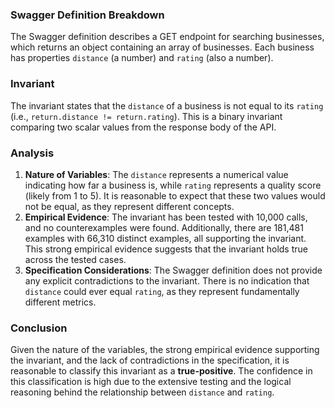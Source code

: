 ### Swagger Definition Breakdown
The Swagger definition describes a GET endpoint for searching businesses, which returns an object containing an array of businesses. Each business has properties `distance` (a number) and `rating` (also a number). 

### Invariant
The invariant states that the `distance` of a business is not equal to its `rating` (i.e., `return.distance != return.rating`). This is a binary invariant comparing two scalar values from the response body of the API.

### Analysis
1. **Nature of Variables**: The `distance` represents a numerical value indicating how far a business is, while `rating` represents a quality score (likely from 1 to 5). It is reasonable to expect that these two values would not be equal, as they represent different concepts. 
2. **Empirical Evidence**: The invariant has been tested with 10,000 calls, and no counterexamples were found. Additionally, there are 181,481 examples with 66,310 distinct examples, all supporting the invariant. This strong empirical evidence suggests that the invariant holds true across the tested cases.
3. **Specification Considerations**: The Swagger definition does not provide any explicit contradictions to the invariant. There is no indication that `distance` could ever equal `rating`, as they represent fundamentally different metrics.

### Conclusion
Given the nature of the variables, the strong empirical evidence supporting the invariant, and the lack of contradictions in the specification, it is reasonable to classify this invariant as a **true-positive**. The confidence in this classification is high due to the extensive testing and the logical reasoning behind the relationship between `distance` and `rating`.
